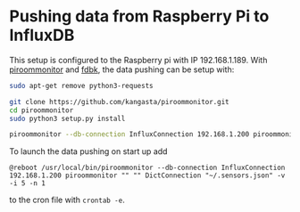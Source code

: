 # Pushing data from Raspberry Pi to InfluxDB

This setup is configured to the Raspberry pi with IP 192.168.1.189. With [piroommonitor](https://github.com/kangasta/piroommonitor.git) and [fdbk](https://github.com/kangasta/fdbk.git), the data pushing can be setup with:

```bash
sudo apt-get remove python3-requests

git clone https://github.com/kangasta/piroommonitor.git
cd piroommonitor
sudo python3 setup.py install

piroommonitor --db-connection InfluxConnection 192.168.1.200 piroommonitor "" "" DictConnection "~/.sensors.json" -v -i 5 -n 1
```

To launch the data pushing on start up add

```cron
@reboot /usr/local/bin/piroommonitor --db-connection InfluxConnection 192.168.1.200 piroommonitor "" "" DictConnection "~/.sensors.json" -v -i 5 -n 1
```

to the cron file with `crontab -e`.